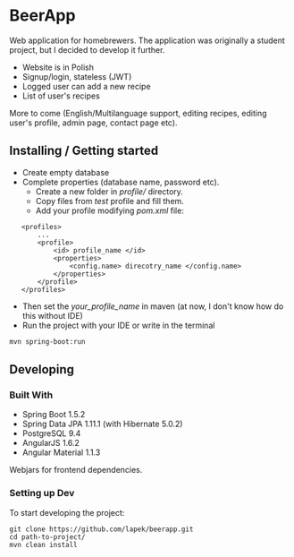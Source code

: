 # BeerApp 
Web application for homebrewers. The application was originally a student project, but I decided to develop it further.
* Website is in Polish
* Signup/login, stateless (JWT)
* Logged user can add a new recipe
* List of user's recipes

More to come (English/Multilanguage support, editing recipes, editing user's profile, admin page, contact page etc).


## Installing / Getting started

* Create empty database
* Complete properties (database name, password etc). 
  * Create a new folder in _profile/_ directory. 
  * Copy files from _test_ profile and fill them.
  * Add your profile modifying _pom.xml_ file:

 ```
    <profiles>
        ...
        <profile>
            <id> profile_name </id>
            <properties>
                <config.name> direcotry_name </config.name>
            </properties>
        </profile>
    </profiles>
``` 
* Then set the _your_profile_name_ in maven (at now, I don't know how do this without IDE)
* Run the project with your IDE or write in the terminal
```sh
mvn spring-boot:run
```


## Developing

### Built With
* Spring Boot 1.5.2
* Spring Data JPA 1.11.1 (with Hibernate 5.0.2) 
* PostgreSQL 9.4
* AngularJS 1.6.2 
* Angular Material 1.1.3

Webjars for frontend dependencies.


### Setting up Dev

To start developing the project:

```shell
git clone https://github.com/lapek/beerapp.git
cd path-to-project/
mvn clean install
```

